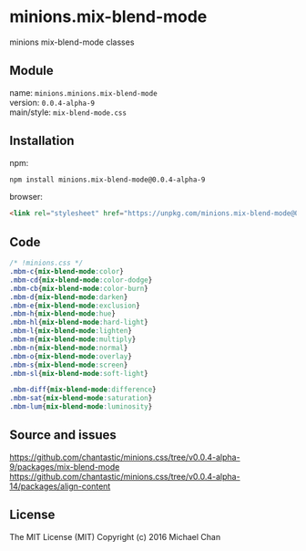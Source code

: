 # minions.mix-blend-mode
minions mix-blend-mode classes

## Module
name: `minions.minions.mix-blend-mode`  
version: `0.0.4-alpha-9`  
main/style: `mix-blend-mode.css`  

## Installation
npm:
```bash
npm install minions.mix-blend-mode@0.0.4-alpha-9
```

browser:
```html
<link rel="stylesheet" href="https://unpkg.com/minions.mix-blend-mode@0.0.4-alpha-9" />
```

## Code
```css
/* !minions.css */
.mbm-c{mix-blend-mode:color}
.mbm-cd{mix-blend-mode:color-dodge}
.mbm-cb{mix-blend-mode:color-burn}
.mbm-d{mix-blend-mode:darken}
.mbm-e{mix-blend-mode:exclusion}
.mbm-h{mix-blend-mode:hue}
.mbm-hl{mix-blend-mode:hard-light}
.mbm-l{mix-blend-mode:lighten}
.mbm-m{mix-blend-mode:multiply}
.mbm-n{mix-blend-mode:normal}
.mbm-o{mix-blend-mode:overlay}
.mbm-s{mix-blend-mode:screen}
.mbm-sl{mix-blend-mode:soft-light}

.mbm-diff{mix-blend-mode:difference}
.mbm-sat{mix-blend-mode:saturation}
.mbm-lum{mix-blend-mode:luminosity}

```

## Source and issues

https://github.com/chantastic/minions.css/tree/v0.0.4-alpha-9/packages/mix-blend-mode
https://github.com/chantastic/minions.css/tree/v0.0.4-alpha-14/packages/align-content

## License

The MIT License (MIT)
Copyright (c) 2016 Michael Chan